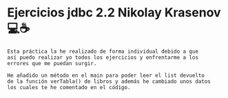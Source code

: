 # Ejercicios jdbc 2.2 Nikolay Krasenov 💻☕
    Esta práctica la he realizado de forma individual debido a que
    así puedo realizar yo todos los ejercicios y enfrentarme a los
    errores que me puedan surgir.

    He añadido un método en el main para poder leer el list devuelto
    de la función verTabla() de libros y además he cambiado unos datos
    los cuales te he comentado en el código.

